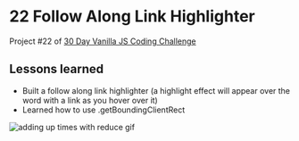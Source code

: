 # 22 Follow Along Link Highlighter
Project #22 of [30 Day Vanilla JS Coding Challenge](https://javascript30.com)

## Lessons learned
- Built a follow along link highlighter (a highlight effect will appear over the word with a link as you hover over it)
- Learned how to use .getBoundingClientRect

![adding up times with reduce gif](./assets/follow-along-link-highlighter.gif)
